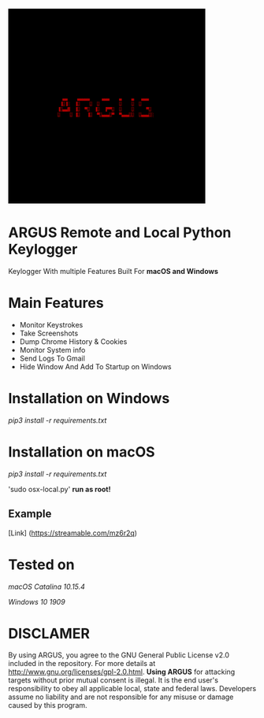 
![](images/image.png)

# ARGUS Remote and Local Python Keylogger
 

Keylogger With multiple Features Built For  **macOS and Windows**

# Main Features

* Monitor Keystrokes
* Take Screenshots
* Dump Chrome History & Cookies
* Monitor System info
* Send Logs To Gmail
* Hide Window And Add To Startup on Windows


# Installation on Windows


*pip3 install -r requirements.txt*



# Installation on macOS


*pip3 install -r requirements.txt*

'sudo osx-local.py' **run as root!**


## Example

[Link] (https://streamable.com/mz6r2q)


# Tested on

*macOS Catalina 10.15.4*

*Windows 10 1909*



# DISCLAMER 

By using ARGUS, you agree to the GNU General Public License v2.0 included in the repository. For more details at http://www.gnu.org/licenses/gpl-2.0.html. **Using ARGUS**  for attacking targets without prior mutual consent is illegal. It is the end user's responsibility to obey all applicable local, state and federal laws. Developers assume no liability and are not responsible for any misuse or damage caused by this program.


